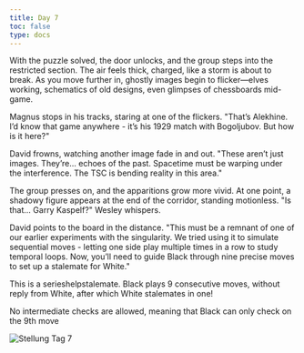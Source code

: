 ```yaml
---
title: Day 7 
toc: false
type: docs
---
```



With the puzzle solved, the door unlocks, and the group steps into the restricted section. The air feels thick, charged, like a storm is about to break. As you move further in, ghostly images begin to flicker—elves working, schematics of old designs, even glimpses of chessboards mid-game.

Magnus stops in his tracks, staring at one of the flickers. "That’s Alekhine. I’d know that game anywhere - it’s his 1929 match with Bogoljubov. But how is it here?"

David frowns, watching another image fade in and out. "These aren’t just images. They’re... echoes of the past. Spacetime must be warping under the interference. The TSC is bending reality in this area."

The group presses on, and the apparitions grow more vivid. At one point, a shadowy figure appears at the end of the corridor, standing motionless. "Is that... Garry Kaspelf?" Wesley whispers.

David points to the board in the distance. "This must be a remnant of one of our earlier experiments with the singularity. We tried using it to simulate sequential moves - letting one side play multiple times in a row to study temporal loops. Now, you’ll need to guide Black through nine precise moves to set up a stalemate for White."

This is a serieshelpstalemate. Black plays 9 consecutive moves, without reply from White, after which White stalemates in one!

No intermediate checks are allowed, meaning that Black can only check on the 9th move



 ![Stellung Tag 7](/day7.jpg "8/1p2k2P/5NK1/8/8/8/8/8 w - - 0 1")
